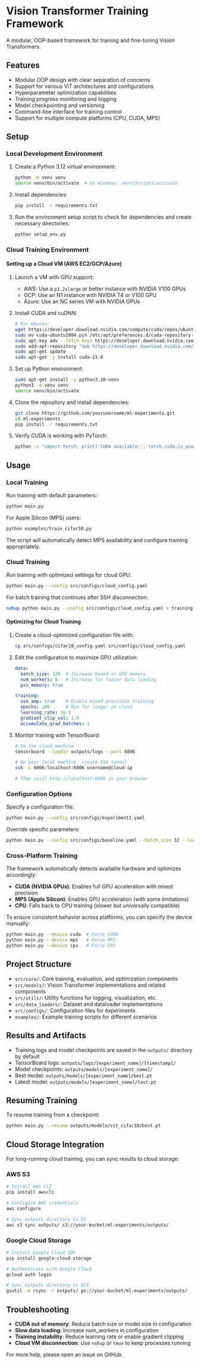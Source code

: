 # Vision Transformer Training Framework

A modular, OOP-based framework for training and fine-tuning Vision Transformers.

## Features

- Modular OOP design with clear separation of concerns
- Support for various ViT architectures and configurations
- Hyperparameter optimization capabilities
- Training progress monitoring and logging
- Model checkpointing and versioning
- Command-line interface for training control
- Support for multiple compute platforms (CPU, CUDA, MPS)

## Setup

### Local Development Environment

1. Create a Python 3.12 virtual environment:
   ```bash
   python -m venv venv
   source venv/bin/activate  # On Windows: venv\Scripts\activate
   ```

2. Install dependencies:
   ```bash
   pip install -r requirements.txt
   ```

3. Run the environment setup script to check for dependencies and create necessary directories:
   ```bash
   python setup_env.py
   ```

### Cloud Training Environment

#### Setting up a Cloud VM (AWS EC2/GCP/Azure)

1. Launch a VM with GPU support:
   - AWS: Use a `p3.2xlarge` or better instance with NVIDIA V100 GPUs
   - GCP: Use an N1 instance with NVIDIA T4 or V100 GPU
   - Azure: Use an NC series VM with NVIDIA GPUs

2. Install CUDA and cuDNN:
   ```bash
   # For Ubuntu:
   wget https://developer.download.nvidia.com/compute/cuda/repos/ubuntu2004/x86_64/cuda-ubuntu2004.pin
   sudo mv cuda-ubuntu2004.pin /etc/apt/preferences.d/cuda-repository-pin-600
   sudo apt-key adv --fetch-keys https://developer.download.nvidia.com/compute/cuda/repos/ubuntu2004/x86_64/3bf863cc.pub
   sudo add-apt-repository "deb https://developer.download.nvidia.com/compute/cuda/repos/ubuntu2004/x86_64/ /"
   sudo apt-get update
   sudo apt-get -y install cuda-11-8
   ```

3. Set up Python environment:
   ```bash
   sudo apt-get install -y python3.10-venv
   python3 -m venv venv
   source venv/bin/activate
   ```

4. Clone the repository and install dependencies:
   ```bash
   git clone https://github.com/yourusername/ml-experiments.git
   cd ml-experiments
   pip install -r requirements.txt
   ```

5. Verify CUDA is working with PyTorch:
   ```bash
   python -c "import torch; print('CUDA available:', torch.cuda.is_available()); print('Device count:', torch.cuda.device_count()); print('Device name:', torch.cuda.get_device_name(0))"
   ```

## Usage

### Local Training

Run training with default parameters:
```bash
python main.py
```

For Apple Silicon (MPS) users:
```bash
python examples/train_cifar10.py
```
The script will automatically detect MPS availability and configure training appropriately.

### Cloud Training

Run training with optimized settings for cloud GPU:
```bash
python main.py --config src/configs/cloud_config.yaml
```

For batch training that continues after SSH disconnection:
```bash
nohup python main.py --config src/configs/cloud_config.yaml > training.log &
```

#### Optimizing for Cloud Training

1. Create a cloud-optimized configuration file with:
   ```bash
   cp src/configs/cifar10_config.yaml src/configs/cloud_config.yaml
   ```

2. Edit the configuration to maximize GPU utilization:
   ```yaml
   data:
     batch_size: 128  # Increase based on GPU memory
     num_workers: 8   # Increase for faster data loading
     pin_memory: true
   
   training:
     use_amp: true    # Enable mixed precision training
     epochs: 100      # Run for longer on cloud
     learning_rate: 1e-3
     gradient_clip_val: 1.0
     accumulate_grad_batches: 1
   ```

3. Monitor training with TensorBoard:
   ```bash
   # On the cloud machine
   tensorboard --logdir outputs/logs --port 6006
   
   # On your local machine, create SSH tunnel
   ssh -L 6006:localhost:6006 username@cloud-ip
   
   # Then visit http://localhost:6006 in your browser
   ```

### Configuration Options

Specify a configuration file:
```bash
python main.py --config src/configs/experiment1.yaml
```

Override specific parameters:
```bash
python main.py --config src/configs/baseline.yaml --batch_size 32 --learning_rate 1e-4
```

### Cross-Platform Training

The framework automatically detects available hardware and optimizes accordingly:

- **CUDA (NVIDIA GPUs)**: Enables full GPU acceleration with mixed precision
- **MPS (Apple Silicon)**: Enables GPU acceleration (with some limitations)
- **CPU**: Falls back to CPU training (slower but universally compatible)

To ensure consistent behavior across platforms, you can specify the device manually:
```bash
python main.py --device cuda  # Force CUDA
python main.py --device mps   # Force MPS
python main.py --device cpu   # Force CPU
```

## Project Structure

- `src/core/`: Core training, evaluation, and optimization components
- `src/models/`: Vision Transformer implementations and related components
- `src/utils/`: Utility functions for logging, visualization, etc.
- `src/data_loaders/`: Dataset and dataloader implementations
- `src/configs/`: Configuration files for experiments
- `examples/`: Example training scripts for different scenarios

## Results and Artifacts

- Training logs and model checkpoints are saved in the `outputs/` directory by default
- TensorBoard logs: `outputs/logs/[experiment_name]/[timestamp]/`
- Model checkpoints: `outputs/models/[experiment_name]/`
- Best model: `outputs/models/[experiment_name]/best.pt`
- Latest model: `outputs/models/[experiment_name]/last.pt`

## Resuming Training

To resume training from a checkpoint:
```bash
python main.py --resume outputs/models/vit_cifar10/best.pt
```

## Cloud Storage Integration

For long-running cloud training, you can sync results to cloud storage:

### AWS S3
```bash
# Install AWS CLI
pip install awscli

# Configure AWS credentials
aws configure

# Sync outputs directory to S3
aws s3 sync outputs/ s3://your-bucket/ml-experiments/outputs/
```

### Google Cloud Storage
```bash
# Install Google Cloud SDK
pip install google-cloud-storage

# Authenticate with Google Cloud
gcloud auth login

# Sync outputs directory to GCS
gsutil -m rsync -r outputs/ gs://your-bucket/ml-experiments/outputs/
```

## Troubleshooting

- **CUDA out of memory**: Reduce batch size or model size in configuration
- **Slow data loading**: Increase num_workers in configuration
- **Training instability**: Reduce learning rate or enable gradient clipping
- **Cloud VM disconnection**: Use `nohup` or `tmux` to keep processes running

For more help, please open an issue on GitHub.